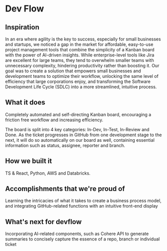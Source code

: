 # Dev Flow

## Inspiration 

In an era where agility is the key to success, especially for small businesses and startups, we noticed a gap in the market for affordable, easy-to-use project management tools that combine the simplicity of a Kanban board with the power of AI-driven insights. While enterprise-level tools like Jira are excellent for large teams, they tend to overwhelm smaller teams with unnecessary complexity, hindering productivity rather than boosting it. Our goal was to create a solution that empowers small businesses and development teams to optimize their workflow, unlocking the same level of efficiency that large corporations enjoy, and transforming the Software Development Life Cycle (SDLC) into a more streamlined, intuitive process.

## What it does

Completely automated and self-directing Kanban board, encouraging a friction free workflow and increasing efficiency.

The board is split into 4 key categories: In-Dev, In-Test, In-Review and Done. As the ticket progresses in GitHub from one development stage to the next, it will do so automatically on our board as well, containing essential information such as status, assignee, reporter and branch. 

## How we built it

TS & React, Python, AWS and Databricks.

## Accomplishments that we're proud of

Learning the intricacies of what it takes to create a business process model, and integrating GitHub-related functions with an intuitive front-end display


## What's next for devflow

Incorporating AI-related components, such as Cohere API to generate summaries to concisely capture the essence of a repo, branch or individual ticket
